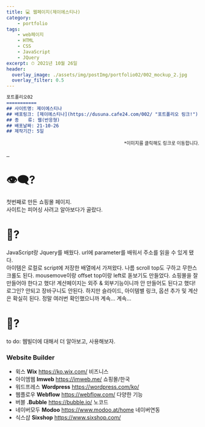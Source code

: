 ```yaml
---
title: 💻 웹페이지(제이에스티나)
category: 
    - portfolio
tags: 
    - web페이지
    - HTML
    - CSS
    - JavaScript
    - JQuery
excerpt: ⏱ 2021년 10월 26일
header:
  overlay_image: ./assets/img/postImg/portfolio02/002_mockup_2.jpg
  overlay_filter: 0.5
---
```

```markdown
포트폴리오02
===========
## 사이트명: 제이에스티나
## 배포링크: [제이에스티나](https://dusuna.cafe24.com/002/ "포트폴리오 링크!")
## 종　　류: 웹(반응형)
## 배포날짜: 21-10-26
## 제작기간: 5일
```
<p style="font-size: 12px; text-align: right;">
    *이미지를 클릭해도 링크로 이동합니다.
</p>
<div class="imgBox">
    <a href="https://dusuna.cafe24.com/002/">
        <img src="https://dusunax.github.io/git_blog/assets/img/postImg/portfolio02/002_mockup_1.jpg" alt="">
    </a>
    <a href="https://dusuna.cafe24.com/002/">
        <img src="https://dusunax.github.io/git_blog/assets/img/postImg/portfolio02/002_mockup_2.jpg" alt="">
    </a>
    <a href="https://dusuna.cafe24.com/002/">
        <img src="https://dusunax.github.io/git_blog/assets/img/postImg/portfolio02/002_mockup_3.jpg" alt="">
    </a>
</div>

# 👁‍🗨?  
첫번째로 만든 쇼핑몰 페이지.  
사이트는 피어싱 사려고 알아보다가 골랐다.  
  
# 💬?  
JavaScript랑 Jquery를 배웠다.
url에 parameter를 배워서 주소를 읽을 수 있게 됐다.  
아이템은 로컬로 script에 저장한 배열에서 가져왔다.
나름 scroll top도 구하고 무한스크롤도 된다.
mousemove이랑 offset top이랑 left로 돋보기도 만들었다.
쇼핑몰을 잘 만들어야 한다고 했다!
계산페이지는 외주 & 외부기능이니까 안 만들어도 된다고 했다!
로그인? 안되고 장바구니도 안된다.
하지만 슬라이드, 아이템별 링크, 옵션 추가 및 계산은 확실히 된다.
정말 여러번 확인했으니까 계속... 계속...

# 💭?
to do: 웹빌더에 대해서 더 알아보고, 사용해보자.
### Website Builder
- 윅스      __Wix__      https://ko.wix.com/     비즈니스
- 아이엠웹  __Imweb__    https://imweb.me/       쇼핑몰/한국
- 워드프레스 __Wordpress__ https://wordpress.com/ko/
- 웹플로우 __Webflow__     https://webflow.com/ 다양한 기능
- 버블 __.Bubble__  https://bubble.io/  노코드
- 네이버모두 __Modoo__    https://www.modoo.at/home 네이버연동
- 식스샵 __Sixshop__ https://www.sixshop.com/

